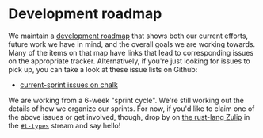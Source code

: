 # Development roadmap

We maintain a [development roadmap][dr] that shows both our current
efforts, future work we have in mind, and the overall goals we are
working towards. Many of the items on that map have links that lead to
corresponding issues on the appropriate tracker. Alternatively, if
you're just looking for issues to pick up, you can take a look at
these issue lists on Github:

* [current-sprint issues on chalk](https://github.com/rust-lang/chalk/labels/current-sprint)

We are working from a 6-week "sprint cycle". We're still working out
the details of how we organize our sprints. For now, if you'd like to
claim one of the above issues or get involved, though, drop by on [the
rust-lang Zulip] in the [`#t-types`] stream and say hello!

[the rust-lang Zulip]: https://rust-lang.zulipchat.com/
[`#t-types`]: https://rust-lang.zulipchat.com/#narrow/stream/144729-t-types
[dr]: roadmap/skill-tree.html
